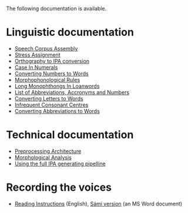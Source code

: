 The following documentation is available.

Linguistic documentation
========================

-   [Speech Corpus Assembly](SpeechCorpusAssembly.html)
-   [Stress Assignment](StressAssignment.html)
-   [Orthography to IPA conversion](OrthographyToIPA.html)
-   [Case In Numerals](CaseInNumerals.html)
-   [Converting Numbers to Words](ConvertingNumbersToWords.html)
-   [Morphophonological Rules](MorphophonologicalRules.html)
-   [Long Monophthongs In Loanwords](LongMonophthongsInLoanwords.html)
-   [List of Abbreviations, Accronyms and Numbers](AbbreviationsAccronymsAndNumbers.md)
-   [Converting Letters to Words](ConvertingLettersToWords.html)
-   [Infrequent Consonant Centres](InfrequentConsonantCentres.html)
-   [Converting Abbreviations to
    Words](ConvertingAbbreviationsToWords.html)

Technical documentation
=======================

-   [Preprocessing Architecture](PreprocessingArchitecture.html)
-   [Morphological Analysis](MorphologicalAnalysis.html)
-   [Using the full IPA generating
    pipelline](UsingTheIpaGeneratingPipeline.html)

Recording the voices
====================

-   [Reading Instructions](ReadingInstructions.html) (English), [Sámi
    version](reading_instructions.doc) (an MS Word document)
